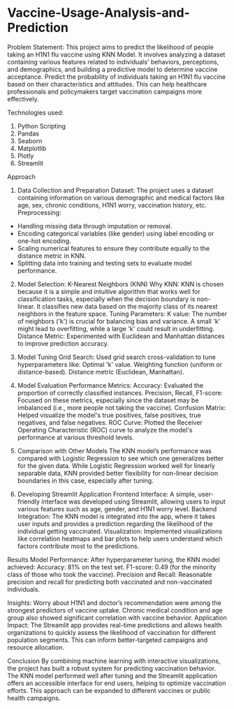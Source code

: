 # Vaccine-Usage-Analysis-and-Prediction

Problem Statement:
This project aims to predict the likelihood of people taking an H1N1 flu vaccine using KNN Model. It involves analyzing a dataset containing various features related to individuals' behaviors, perceptions, and demographics, and building a predictive model to determine vaccine acceptance.
Predict the probability of individuals taking an H1N1 flu vaccine based on their characteristics and attitudes. This can help healthcare professionals and policymakers target vaccination campaigns more effectively.

Technologies used:
1) Python Scripting
2) Pandas
3) Seaborn
4) Matplotlib
5) Plotly
6) Streamlit

Approach
1. Data Collection and Preparation
Dataset: The project uses a dataset containing information on various demographic and medical factors like age, sex, chronic conditions, H1N1 worry, vaccination history, etc.
Preprocessing:
* Handling missing data through imputation or removal.
* Encoding categorical variables (like gender) using label encoding or one-hot encoding.
* Scaling numerical features to ensure they contribute equally to the distance metric in KNN.
* Splitting data into training and testing sets to evaluate model performance.
2. Model Selection: K-Nearest Neighbors (KNN)
Why KNN: KNN is chosen because it is a simple and intuitive algorithm that works well for classification tasks, especially when the decision boundary is non-linear. It classifies new data based on the majority class of its nearest neighbors in the feature space.
Tuning Parameters:
K value: The number of neighbors ('k') is crucial for balancing bias and variance. A small 'k' might lead to overfitting, while a large 'k' could result in underfitting.
Distance Metric: Experimented with Euclidean and Manhattan distances to improve prediction accuracy.
3. Model Tuning
Grid Search: Used grid search cross-validation to tune hyperparameters like:
Optimal 'k' value.
Weighting function (uniform or distance-based).
Distance metric (Euclidean, Manhattan).

4. Model Evaluation
Performance Metrics:
Accuracy: Evaluated the proportion of correctly classified instances.
Precision, Recall, F1-score: Focused on these metrics, especially since the dataset may be imbalanced (i.e., more people not taking the vaccine).
Confusion Matrix: Helped visualize the model's true positives, false positives, true negatives, and false negatives.
ROC Curve: Plotted the Receiver Operating Characteristic (ROC) curve to analyze the model's performance at various threshold levels.
5. Comparison with Other Models
The KNN model’s performance was compared with Logistic Regression to see which one generalizes better for the given data.
While Logistic Regression worked well for linearly separable data, KNN provided better flexibility for non-linear decision boundaries in this case, especially after tuning.
6. Developing Streamlit Application
Frontend Interface: A simple, user-friendly interface was developed using Streamlit, allowing users to input various features such as age, gender, and H1N1 worry level.
Backend Integration: The KNN model is integrated into the app, where it takes user inputs and provides a prediction regarding the likelihood of the individual getting vaccinated.
Visualization: Implemented visualizations like correlation heatmaps and bar plots to help users understand which factors contribute most to the predictions.


Results
Model Performance: After hyperparameter tuning, the KNN model achieved:
Accuracy: 81% on the test set.
F1-score: 0.49 (for the minority class of those who took the vaccine).
Precision and Recall: Reasonable precision and recall for predicting both vaccinated and non-vaccinated individuals.


Insights:
Worry about H1N1 and doctor’s recommendation were among the strongest predictors of vaccine uptake.
Chronic medical condition and age group also showed significant correlation with vaccine behavior.
Application Impact: The Streamlit app provides real-time predictions and allows health organizations to quickly assess the likelihood of vaccination for different population segments. This can inform better-targeted campaigns and resource allocation.


Conclusion
By combining machine learning with interactive visualizations, the project has built a robust system for predicting vaccination behavior. The KNN model performed well after tuning and the Streamlit application offers an accessible interface for end users, helping to optimize vaccination efforts. This approach can be expanded to different vaccines or public health campaigns.   
